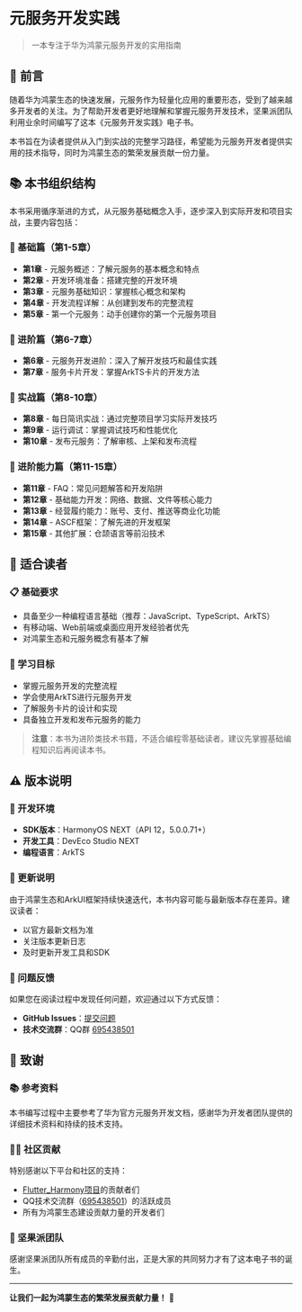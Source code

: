 # 元服务开发实践

> 一本专注于华为鸿蒙元服务开发的实用指南

## 📖 前言

随着华为鸿蒙生态的快速发展，元服务作为轻量化应用的重要形态，受到了越来越多开发者的关注。为了帮助开发者更好地理解和掌握元服务开发技术，坚果派团队利用业余时间编写了这本《元服务开发实践》电子书。

本书旨在为读者提供从入门到实战的完整学习路径，希望能为元服务开发者提供实用的技术指导，同时为鸿蒙生态的繁荣发展贡献一份力量。

## 📚 本书组织结构

本书采用循序渐进的方式，从元服务基础概念入手，逐步深入到实际开发和项目实战，主要内容包括：

### 🎯 基础篇（第1-5章）
- **第1章** - 元服务概述：了解元服务的基本概念和特点
- **第2章** - 开发环境准备：搭建完整的开发环境
- **第3章** - 元服务基础知识：掌握核心概念和架构
- **第4章** - 开发流程详解：从创建到发布的完整流程
- **第5章** - 第一个元服务：动手创建你的第一个元服务项目

### 🚀 进阶篇（第6-7章）
- **第6章** - 元服务开发进阶：深入了解开发技巧和最佳实践
- **第7章** - 服务卡片开发：掌握ArkTS卡片的开发方法

### 💼 实战篇（第8-10章）
- **第8章** - 每日简讯实战：通过完整项目学习实际开发技巧
- **第9章** - 运行调试：掌握调试技巧和性能优化
- **第10章** - 发布元服务：了解审核、上架和发布流程

### 🔧 进阶能力篇（第11-15章）
- **第11章** - FAQ：常见问题解答和开发陷阱
- **第12章** - 基础能力开发：网络、数据、文件等核心能力
- **第13章** - 经营履约能力：账号、支付、推送等商业化功能
- **第14章** - ASCF框架：了解先进的开发框架
- **第15章** - 其他扩展：仓颉语言等前沿技术



## 👥 适合读者

### 📋 基础要求
- 具备至少一种编程语言基础（推荐：JavaScript、TypeScript、ArkTS）
- 有移动端、Web前端或桌面应用开发经验者优先
- 对鸿蒙生态和元服务概念有基本了解

### 🎯 学习目标
- 掌握元服务开发的完整流程
- 学会使用ArkTS进行元服务开发
- 了解服务卡片的设计和实现
- 具备独立开发和发布元服务的能力

> **注意**：本书为进阶类技术书籍，不适合编程零基础读者。建议先掌握基础编程知识后再阅读本书。

## ⚠️ 版本说明

### 📱 开发环境
- **SDK版本**：HarmonyOS NEXT（API 12，5.0.0.71+）
- **开发工具**：DevEco Studio NEXT
- **编程语言**：ArkTS

### 🔄 更新说明
由于鸿蒙生态和ArkUI框架持续快速迭代，本书内容可能与最新版本存在差异。建议读者：
- 以官方最新文档为准
- 关注版本更新日志
- 及时更新开发工具和SDK

### 🐛 问题反馈
如果您在阅读过程中发现任何问题，欢迎通过以下方式反馈：
- **GitHub Issues**：[提交问题](https://gitee.com/ark-ui/arkui_in_action)
- **技术交流群**：QQ群 [695438501](https://qm.qq.com/cgi-bin/qm/qr?k=YBDKMU9Lt309QL_I1Lfa2jVpGwx65VSR&jump_from=webapi)

## 🙏 致谢

### 📚 参考资料
本书编写过程中主要参考了华为官方元服务开发文档，感谢华为开发者团队提供的详细技术资料和持续的技术支持。

### 👨‍💻 社区贡献
特别感谢以下平台和社区的支持：
- [Flutter_Harmony项目](https://gitcode.com/nutpi/Flutter_Harmony)的贡献者们
- QQ技术交流群（[695438501](https://qm.qq.com/cgi-bin/qm/qr?k=YBDKMU9Lt309QL_I1Lfa2jVpGwx65VSR&jump_from=webapi)）的活跃成员
- 所有为鸿蒙生态建设贡献力量的开发者们

### 🌟 坚果派团队
感谢坚果派团队所有成员的辛勤付出，正是大家的共同努力才有了这本电子书的诞生。

---

**让我们一起为鸿蒙生态的繁荣发展贡献力量！** 🚀

